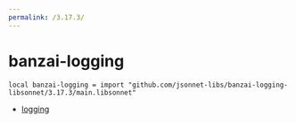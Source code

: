 ```yaml
---
permalink: /3.17.3/
---
```


# banzai-logging

```jsonnet
local banzai-logging = import "github.com/jsonnet-libs/banzai-logging-libsonnet/3.17.3/main.libsonnet"
```



* [logging](logging/index.md)